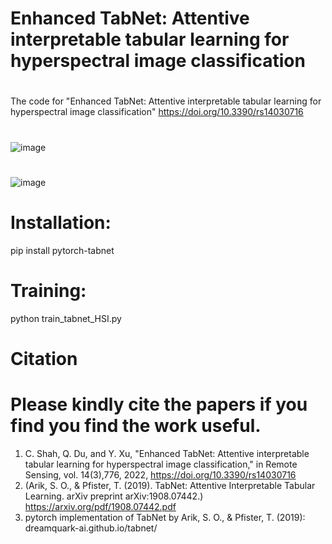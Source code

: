 # Enhanced TabNet: Attentive interpretable tabular learning for hyperspectral image classification
# 


The code for "Enhanced TabNet: Attentive interpretable tabular learning for hyperspectral image classification" https://doi.org/10.3390/rs14030716

#



![image](https://github.com/chiran7/TabNets/assets/25559452/551dfa6c-393a-4ea0-becb-3084e9895c76)

#

![image](https://github.com/chiran7/TabNets/assets/25559452/b71d82eb-7f93-4e66-88dc-ef53d60a5616)


# Installation:

pip install pytorch-tabnet

# Training:
python train_tabnet_HSI.py


# Citation
# Please kindly cite the papers if you find you find the work useful.
1. C. Shah, Q. Du, and Y. Xu, "Enhanced TabNet: Attentive interpretable tabular learning for hyperspectral image classification," in Remote Sensing, vol. 14(3),776, 2022, https://doi.org/10.3390/rs14030716
2. (Arik, S. O., & Pfister, T. (2019). TabNet: Attentive Interpretable Tabular Learning. arXiv preprint arXiv:1908.07442.) https://arxiv.org/pdf/1908.07442.pdf
3. pytorch implementation of TabNet by Arik, S. O., & Pfister, T. (2019): dreamquark-ai.github.io/tabnet/
